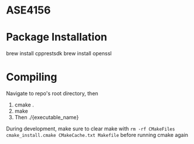 # ASE4156

# Package Installation  
brew install cpprestsdk
brew install openssl

# Compiling  

Navigate to repo's root directory, then  
1. cmake .
2. make
3. Then ./{executable_name}

During development, make sure to clear make with 
```rm -rf CMakeFiles cmake_install.cmake CMakeCache.txt Makefile```
before running cmake again


